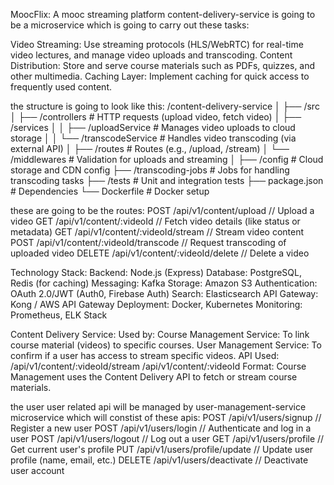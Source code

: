 MoocFlix: A mooc streaming platform
content-delivery-service is going to be a microservice which is going to carry out these tasks:

Video Streaming: Use streaming protocols (HLS/WebRTC) for real-time video lectures, and manage video uploads and transcoding.
Content Distribution: Store and serve course materials such as PDFs, quizzes, and other multimedia.
Caching Layer: Implement caching for quick access to frequently used content​.


the structure is going to look like this:
/content-delivery-service
│
├── /src
│   ├── /controllers         # HTTP requests (upload video, fetch video)
│   ├── /services
│   │   ├── /uploadService   # Manages video uploads to cloud storage
│   │   └── /transcodeService # Handles video transcoding (via external API)
│   ├── /routes              # Routes (e.g., /upload, /stream)
│   └── /middlewares         # Validation for uploads and streaming
│
├── /config                  # Cloud storage and CDN config
├── /transcoding-jobs        # Jobs for handling transcoding tasks
├── /tests                   # Unit and integration tests
├── package.json             # Dependencies
└── Dockerfile               # Docker setup

these are going to be the routes:
POST   /api/v1/content/upload                     // Upload a video
GET    /api/v1/content/:videoId                   // Fetch video details (like status or metadata)
GET    /api/v1/content/:videoId/stream            // Stream video content
POST   /api/v1/content/:videoId/transcode         // Request transcoding of uploaded video
DELETE /api/v1/content/:videoId/delete            // Delete a video


Technology Stack:
Backend: Node.js (Express)
Database: PostgreSQL, Redis (for caching)
Messaging: Kafka
Storage: Amazon S3
Authentication: OAuth 2.0/JWT (Auth0, Firebase Auth)
Search: Elasticsearch
API Gateway: Kong / AWS API Gateway
Deployment: Docker, Kubernetes
Monitoring: Prometheus, ELK Stack


Content Delivery Service:
Used by:
Course Management Service: To link course material (videos) to specific courses.
User Management Service: To confirm if a user has access to stream specific videos.
API Used:
/api/v1/content/:videoId/stream
/api/v1/content/:videoId
Format:
Course Management uses the Content Delivery API to fetch or stream course materials.

the user user related api will be managed by user-management-service microservice
which will constist of these apis:
POST   /api/v1/users/signup          // Register a new user
POST   /api/v1/users/login           // Authenticate and log in a user
POST   /api/v1/users/logout          // Log out a user
GET    /api/v1/users/profile         // Get current user's profile
PUT    /api/v1/users/profile/update  // Update user profile (name, email, etc.)
DELETE /api/v1/users/deactivate      // Deactivate user account


